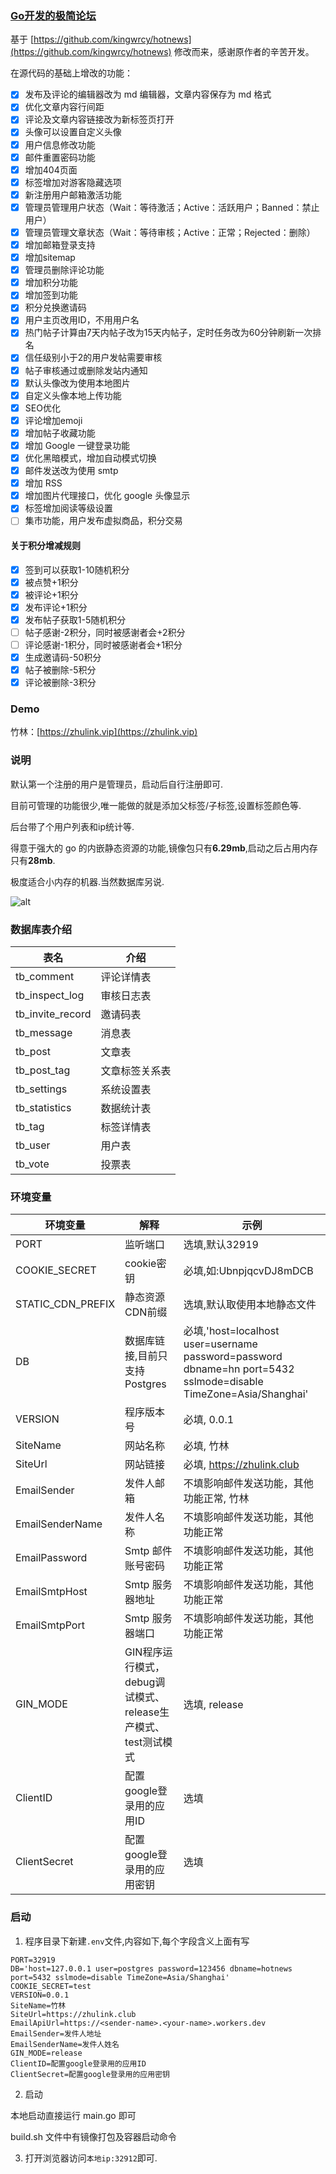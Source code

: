 ### [Go开发的极简论坛](https://github.com/TwoThreeWang/go_simple_forum)

基于 [https://github.com/kingwrcy/hotnews](https://github.com/kingwrcy/hotnews) 修改而来，感谢原作者的辛苦开发。

在源代码的基础上增改的功能：

- [x] 发布及评论的编辑器改为 md 编辑器，文章内容保存为 md 格式
- [x] 优化文章内容行间距
- [x] 评论及文章内容链接改为新标签页打开
- [x] 头像可以设置自定义头像
- [x] 用户信息修改功能
- [x] 邮件重置密码功能
- [x] 增加404页面
- [x] 标签增加对游客隐藏选项
- [x] 新注册用户邮箱激活功能
- [x] 管理员管理用户状态（Wait：等待激活；Active：活跃用户；Banned：禁止用户）
- [x] 管理员管理文章状态（Wait：等待审核；Active：正常；Rejected：删除）
- [x] 增加邮箱登录支持
- [x] 增加sitemap
- [x] 管理员删除评论功能
- [x] 增加积分功能
- [x] 增加签到功能
- [x] 积分兑换邀请码
- [x] 用户主页改用ID，不用用户名
- [x] 热门帖子计算由7天内帖子改为15天内帖子，定时任务改为60分钟刷新一次排名
- [x] 信任级别小于2的用户发帖需要审核
- [x] 帖子审核通过或删除发站内通知
- [x] 默认头像改为使用本地图片
- [x] 自定义头像本地上传功能
- [x] SEO优化
- [x] 评论增加emoji
- [x] 增加帖子收藏功能
- [x] 增加 Google 一键登录功能
- [x] 优化黑暗模式，增加自动模式切换
- [x] 邮件发送改为使用 smtp
- [x] 增加 RSS
- [x] 增加图片代理接口，优化 google 头像显示
- [x] 标签增加阅读等级设置
- [ ] 集市功能，用户发布虚拟商品，积分交易

#### 关于积分增减规则

- [x] 签到可以获取1-10随机积分
- [x] 被点赞+1积分
- [x] 被评论+1积分
- [x] 发布评论+1积分
- [x] 发布帖子获取1-5随机积分
- [ ] 帖子感谢-2积分，同时被感谢者会+2积分
- [ ] 评论感谢-1积分，同时被感谢者会+1积分
- [x] 生成邀请码-50积分
- [x] 帖子被删除-5积分
- [x] 评论被删除-3积分

### Demo

竹林：[https://zhulink.vip](https://zhulink.vip)

### 说明

默认第一个注册的用户是管理员，启动后自行注册即可.

目前可管理的功能很少,唯一能做的就是添加父标签/子标签,设置标签颜色等.

后台带了个用户列表和ip统计等.

得意于强大的 go 的内嵌静态资源的功能,镜像包只有**6.29mb**,启动之后占用内存只有**28mb**.

极度适合小内存的机器.当然数据库另说.

![alt](https://openai-75050.gzc.vod.tencent-cloud.com/openaiassets_5ba4ebcbd2030fee5ac43c38e41a0f41_2579861720144999302.png 'title')

### 数据库表介绍

| 表名               | 介绍      |
|------------------|---------|
| tb_comment       | 评论详情表   |
| tb_inspect_log   | 审核日志表   |
| tb_invite_record | 邀请码表    |
| tb_message       | 消息表     |
| tb_post          | 文章表     |
| tb_post_tag      | 文章标签关系表 |
| tb_settings      | 系统设置表   |
| tb_statistics    | 数据统计表   |
| tb_tag           | 标签详情表   |
| tb_user          | 用户表     |
| tb_vote          | 投票表     |

### 环境变量

| 环境变量              | 解释                                                                               | 示例                                                                                                             |
|-------------------|----------------------------------------------------------------------------------|----------------------------------------------------------------------------------------------------------------|
| PORT              | 监听端口                                                                             | 选填,默认32919                                                                                                     |
| COOKIE_SECRET     | cookie密钥                                                                         | 必填,如:UbnpjqcvDJ8mDCB                                                                                           |
| STATIC_CDN_PREFIX | 静态资源CDN前缀                                                                        | 选填,默认取使用本地静态文件                                                                                                 |
| DB                | 数据库链接,目前只支持Postgres                                                              | 必填,'host=localhost user=username password=password dbname=hn port=5432 sslmode=disable TimeZone=Asia/Shanghai' |
| VERSION           | 程序版本号                                                                            | 必填, 0.0.1                                                                                                      |
| SiteName          | 网站名称                                                                             | 必填, 竹林                                                                                                         |
| SiteUrl           | 网站链接                                                                             | 必填, https://zhulink.club                                                                                       |
| EmailSender       | 发件人邮箱                                                                            | 不填影响邮件发送功能，其他功能正常, 竹林                                                                                          |
| EmailSenderName   | 发件人名称                                                                            | 不填影响邮件发送功能，其他功能正常                                                                                              |
| EmailPassword     | Smtp 邮件账号密码                                                                      | 不填影响邮件发送功能，其他功能正常                                                                                              |
| EmailSmtpHost     | Smtp 服务器地址                                                                       | 不填影响邮件发送功能，其他功能正常                                                                                              |
| EmailSmtpPort     | Smtp 服务器端口                                                                       | 不填影响邮件发送功能，其他功能正常                                                                                              |
| GIN_MODE          | GIN程序运行模式，debug调试模式、release生产模式、test测试模式                                         | 选填, release                                                                                                    |
| ClientID          | 配置google登录用的应用ID                                                                 | 选填                                                                                                             |
| ClientSecret      | 配置google登录用的应用密钥                                                                 | 选填                                                                                                             |

### 启动

1. 程序目录下新建`.env`文件,内容如下,每个字段含义上面有写

```dotenv
PORT=32919
DB='host=127.0.0.1 user=postgres password=123456 dbname=hotnews port=5432 sslmode=disable TimeZone=Asia/Shanghai'
COOKIE_SECRET=test
VERSION=0.0.1
SiteName=竹林
SiteUrl=https://zhulink.club
EmailApiUrl=https://<sender-name>.<your-name>.workers.dev
EmailSender=发件人地址
EmailSenderName=发件人姓名
GIN_MODE=release
ClientID=配置google登录用的应用ID
ClientSecret=配置google登录用的应用密钥
```

2. 启动

本地启动直接运行 main.go 即可

build.sh 文件中有镜像打包及容器启动命令

3. 打开浏览器访问`本地ip:32912`即可.